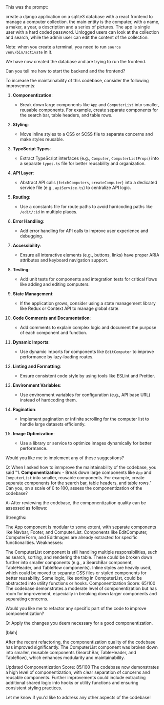 This was the prompt:

create a django application on a sqlite3 database with a react frontend to manage a computer collection. the main entity is the computer, with a name, a maker, a year, a description and a series of pictures. The app is single user with a hard coded password. Unlogged users can look at the collection and search, while the admin user can edit the content of the collection.

Note: when you create a terminal, you need to run ``source venv/bin/activate`` in it.

We have now created the database and are trying to run the frontend.

Can you tell me how to start the backend and the frontend?




To increase the maintainability of this codebase, consider the following improvements:

1. **Componentization**:
   - Break down large components like `App` and `ComputerList` into smaller, reusable components. For example, create separate components for the search bar, table headers, and table rows.

2. **Styling**:
   - Move inline styles to a CSS or SCSS file to separate concerns and make styles reusable.

3. **TypeScript Types**:
   - Extract TypeScript interfaces (e.g., `Computer`, `ComputerListProps`) into a separate `types.ts` file for better reusability and organization.

4. **API Layer**:
   - Abstract API calls (`fetchComputers`, `createComputer`) into a dedicated service file (e.g., `apiService.ts`) to centralize API logic.

5. **Routing**:
   - Use a constants file for route paths to avoid hardcoding paths like `/edit/:id` in multiple places.

6. **Error Handling**:
   - Add error handling for API calls to improve user experience and debugging.

7. **Accessibility**:
   - Ensure all interactive elements (e.g., buttons, links) have proper ARIA attributes and keyboard navigation support.

8. **Testing**:
   - Add unit tests for components and integration tests for critical flows like adding and editing computers.

9. **State Management**:
   - If the application grows, consider using a state management library like Redux or Context API to manage global state.

10. **Code Comments and Documentation**:
    - Add comments to explain complex logic and document the purpose of each component and function.

11. **Dynamic Imports**:
    - Use dynamic imports for components like `EditComputer` to improve performance by lazy-loading routes.

12. **Linting and Formatting**:
    - Ensure consistent code style by using tools like ESLint and Prettier.

13. **Environment Variables**:
    - Use environment variables for configuration (e.g., API base URL) instead of hardcoding them.

14. **Pagination**:
    - Implement pagination or infinite scrolling for the computer list to handle large datasets efficiently.

15. **Image Optimization**:
    - Use a library or service to optimize images dynamically for better performance.

Would you like me to implement any of these suggestions?


Q:
When I asked how to immprove the maintainability of the codebase, you said "1. **Componentization**: - Break down large components like `App` and `ComputerList` into smaller, reusable components. For example, create separate components for the search bar, table headers, and table rows." Can you, on a scale of 0 to 100, assess the componentization of the codebase?

A:
After reviewing the codebase, the componentization quality can be assessed as follows:

Strengths:

The App component is modular to some extent, with separate components like Navbar, Footer, and ComputerList.
Components like EditComputer, ComputerForm, and EditImages are already extracted for specific functionalities.
Weaknesses:

The ComputerList component is still handling multiple responsibilities, such as search, sorting, and rendering the table. These could be broken down further into smaller components (e.g., a SearchBar component, TableHeader, and TableRow components).
Inline styles are heavily used, which could be moved to separate CSS files or styled components for better reusability.
Some logic, like sorting in ComputerList, could be abstracted into utility functions or hooks.
Componentization Score: 65/100
The codebase demonstrates a moderate level of componentization but has room for improvement, especially in breaking down larger components and separating concerns.

Would you like me to refactor any specific part of the code to improve componentization?


Q:
Apply the changes you deem necessary for a good componentization.

[blah]

After the recent refactoring, the componentization quality of the codebase has improved significantly. The ComputerList component was broken down into smaller, reusable components (SearchBar, TableHeader, and TableRow), which enhances modularity and maintainability.

Updated Componentization Score: 85/100
The codebase now demonstrates a high level of componentization, with clear separation of concerns and reusable components. Further improvements could include extracting additional shared logic into hooks or utility functions and ensuring consistent styling practices.

Let me know if you'd like to address any other aspects of the codebase!
